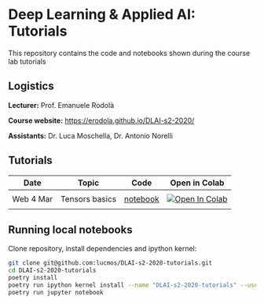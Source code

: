 # Deep Learning & Applied AI: Tutorials

This repository contains the code and notebooks shown during the course lab tutorials

## Logistics

**Lecturer:** Prof. Emanuele Rodolà

**Course website:** https://erodola.github.io/DLAI-s2-2020/

**Assistants:** Dr. Luca Moschella, Dr. Antonio Norelli

## Tutorials

| **Date**  | **Topic**      | **Code**                                                                                                            | **Open in Colab**                                                                                                                                                                          |
| --------- | -------------- | ------------------------------------------------------------------------------------------------------------------- | ------------------------------------------------------------------------------------------------------------------------------------------------------------------------------------------ |
|           |                |
| Web 4 Mar | Tensors basics | [notebook](https://nbviewer.jupyter.org/github/lucmos/DLAI-s2-2020-tutorials/blob/master/01/01_Tensor_basics.ipynb) | [![Open In Colab](https://colab.research.google.com/assets/colab-badge.svg)](https://colab.research.google.com/github/lucmos/DLAI-s2-2020-tutorials/blob/master/01/01_Tensor_basics.ipynb) |
|           |                |

## Running local notebooks

Clone repository, install dependencies and ipython kernel:

```bash
git clone git@github.com:lucmos/DLAI-s2-2020-tutorials.git
cd DLAI-s2-2020-tutorials
poetry install
poetry run ipython kernel install --name "DLAI-s2-2020-tutorials" --user
poetry run jupyter notebook
```
